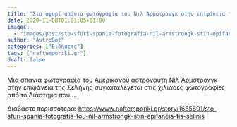 ```yaml
---
title: "Στο σφυρί σπάνια φωτογραφία του Νιλ Άρμστρονγκ στην επιφάνεια της Σελήνης"
date: 2020-11-08T01:01:05+01:00
images:
  - "images/post/sto-sfuri-spania-fotografia-nil-armstrongk-stin-epifaneia-selinis.jpg"
author: "AstroBot"
categories: ["Ειδήσεις"]
tags: ["naftemporiki.gr"]
draft: false
---
```


Μια σπάνια φωτογραφία του Αμερικανού αστροναύτη Νιλ Άρμστρονγκ στην επιφάνεια της Σελήνης συγκαταλέγεται στις χιλιάδες φωτογραφίες από το Διάστημα που ...

Διαβάστε περισσότερα: https://www.naftemporiki.gr/story/1655601/sto-sfuri-spania-fotografia-tou-nil-armstrongk-stin-epifaneia-tis-selinis

